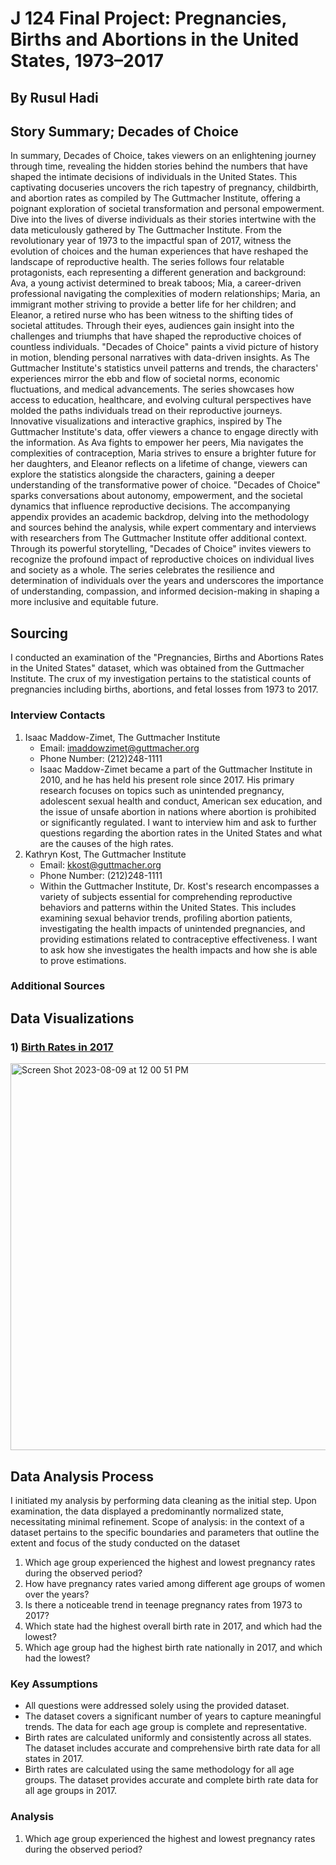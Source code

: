 <h1> J 124 Final Project: Pregnancies, Births and Abortions in the United States, 1973–2017

<h2> By Rusul Hadi</h2>
<h2> Story Summary; Decades of Choice </h2>

In summary, Decades of Choice, takes viewers on an enlightening journey through time, revealing the hidden stories behind the numbers that have shaped the intimate decisions of individuals in the United States. This captivating docuseries uncovers the rich tapestry of pregnancy, childbirth, and abortion rates as compiled by The Guttmacher Institute, offering a poignant exploration of societal transformation and personal empowerment.
Dive into the lives of diverse individuals as their stories intertwine with the data meticulously gathered by The Guttmacher Institute. From the revolutionary year of 1973 to the impactful span of 2017, witness the evolution of choices and the human experiences that have reshaped the landscape of reproductive health.
The series follows four relatable protagonists, each representing a different generation and background: Ava, a young activist determined to break taboos; Mia, a career-driven professional navigating the complexities of modern relationships; Maria, an immigrant mother striving to provide a better life for her children; and Eleanor, a retired nurse who has been witness to the shifting tides of societal attitudes. Through their eyes, audiences gain insight into the challenges and triumphs that have shaped the reproductive choices of countless individuals.
"Decades of Choice" paints a vivid picture of history in motion, blending personal narratives with data-driven insights. As The Guttmacher Institute's statistics unveil patterns and trends, the characters' experiences mirror the ebb and flow of societal norms, economic fluctuations, and medical advancements. The series showcases how access to education, healthcare, and evolving cultural perspectives have molded the paths individuals tread on their reproductive journeys.
Innovative visualizations and interactive graphics, inspired by The Guttmacher Institute's data, offer viewers a chance to engage directly with the information. As Ava fights to empower her peers, Mia navigates the complexities of contraception, Maria strives to ensure a brighter future for her daughters, and Eleanor reflects on a lifetime of change, viewers can explore the statistics alongside the characters, gaining a deeper understanding of the transformative power of choice.
"Decades of Choice" sparks conversations about autonomy, empowerment, and the societal dynamics that influence reproductive decisions. The accompanying appendix provides an academic backdrop, delving into the methodology and sources behind the analysis, while expert commentary and interviews with researchers from The Guttmacher Institute offer additional context. Through its powerful storytelling, "Decades of Choice" invites viewers to recognize the profound impact of reproductive choices on individual lives and society as a whole. The series celebrates the resilience and determination of individuals over the years and underscores the importance of understanding, compassion, and informed decision-making in shaping a more inclusive and equitable future.

<h2>Sourcing</h2>
I conducted an examination of the "Pregnancies, Births and Abortions Rates in the United States" dataset, which was obtained from the Guttmacher Institute. The crux of my investigation pertains to the statistical counts of pregnancies including births, abortions, and fetal losses from 1973 to 2017.

### Interview Contacts
1) Isaac Maddow-Zimet, The Guttmacher Institute 
	* Email: imaddowzimet@guttmacher.org
	* Phone Number: (212)248-1111 
	* Isaac Maddow-Zimet became a part of the Guttmacher Institute in 2010, and he has held his present role since 2017. His primary research focuses on topics such as unintended pregnancy, adolescent sexual health and conduct, American sex education, and the issue of unsafe abortion in nations where abortion is prohibited or significantly regulated. I want to interview him and ask to further questions regarding the abortion rates in the United States and what are the causes of the high rates. 
2) Kathryn Kost, The Guttmacher Institute
	* Email: kkost@guttmacher.org
	* Phone Number: (212)248-1111
	* Within the Guttmacher Institute, Dr. Kost's research encompasses a variety of subjects essential for comprehending reproductive behaviors and patterns within the United States. This includes examining sexual behavior trends, profiling abortion patients, investigating the health impacts of unintended pregnancies, and providing estimations related to contraceptive effectiveness. I want to ask how she investigates the health impacts and how she is able to prove estimations. 

### Additional Sources 
<h2> Data Visualizations

### 1) [Birth Rates in 2017](https://www.datawrapper.de/_/1AgeA/)
<img width="619" alt="Screen Shot 2023-08-09 at 12 00 51 PM" src="https://github.com/rusulh/J124-Final-Project-Hadi/assets/140214843/2d0ce983-70e2-4d0b-822d-924de251ff17">

## Data Analysis Process
I initiated my analysis by performing data cleaning as the initial step. Upon examination, the data displayed a predominantly normalized state, necessitating minimal refinement.
Scope of analysis: in the context of a dataset pertains to the specific boundaries and parameters that outline the extent and focus of the study conducted on the dataset

1. Which age group experienced the highest and lowest pregnancy rates during the observed period?
2. How have pregnancy rates varied among different age groups of women over the years?
3. Is there a noticeable trend in teenage pregnancy rates from 1973 to 2017?
4. Which state had the highest overall birth rate in 2017, and which had the lowest?
5. Which age group had the highest birth rate nationally in 2017, and which had the lowest?

### Key Assumptions
* All questions were addressed solely using the provided dataset.
* The dataset covers a significant number of years to capture meaningful trends. The data for each age group is complete and representative. 
* Birth rates are calculated uniformly and consistently across all states. The dataset includes accurate and comprehensive birth rate data for all states in 2017.
* Birth rates are calculated using the same methodology for all age groups. The dataset provides accurate and complete birth rate data for all age groups in 2017. 

### Analysis
1. Which age group experienced the highest and lowest pregnancy rates during the observed period?
